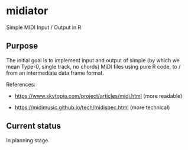 # midiator

Simple MIDI Input / Output in R

## Purpose

The initial goal is to implement input and output of simple (by which we mean Type-0, single track, no chords) 
MIDI files using pure R code, to / from an intermediate data frame format.

References:

* <https://www.skytopia.com/project/articles/midi.html> (more readable)

* <https://midimusic.github.io/tech/midispec.html> (more technical)

## Current status

In planning stage.

